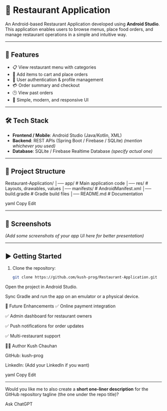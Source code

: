 # 🍴 Restaurant Application

An Android-based Restaurant Application developed using **Android Studio**.  
This application enables users to browse menus, place food orders, and manage restaurant operations in a simple and intuitive way.  

---

## 🚀 Features
- 📋 View restaurant menu with categories  
- 🛒 Add items to cart and place orders  
- 👤 User authentication & profile management  
- 💳 Order summary and checkout  
- 🕒 View past orders  
- 📱 Simple, modern, and responsive UI  

---

## 🛠️ Tech Stack
- **Frontend / Mobile**: Android Studio (Java/Kotlin, XML)  
- **Backend**: REST APIs (Spring Boot / Firebase / SQLite) *(mention whichever you used)*  
- **Database**: SQLite / Firebase Realtime Database *(specify actual one)*  

---

## 📂 Project Structure
Restaurant-Application/
│── app/ # Main application code
│── res/ # Layouts, drawables, values
│── manifests/ # AndroidManifest.xml
│── build.gradle # Gradle build files
│── README.md # Documentation

yaml
Copy
Edit

---

## 📸 Screenshots
*(Add some screenshots of your app UI here for better presentation)*

---

## ▶️ Getting Started
1. Clone the repository:
   ```bash
   git clone https://github.com/kush-prog/Restaurant-Application.git
Open the project in Android Studio.

Sync Gradle and run the app on an emulator or a physical device.

📌 Future Enhancements
✅ Online payment integration

✅ Admin dashboard for restaurant owners

✅ Push notifications for order updates

✅ Multi-restaurant support

👨‍💻 Author
Kush Chauhan

GitHub: kush-prog

LinkedIn: (Add your LinkedIn if you want)

yaml
Copy
Edit

---

Would you like me to also create a **short one-liner description** for the GitHub repository tagline (the one under the repo title)?







Ask ChatGPT
